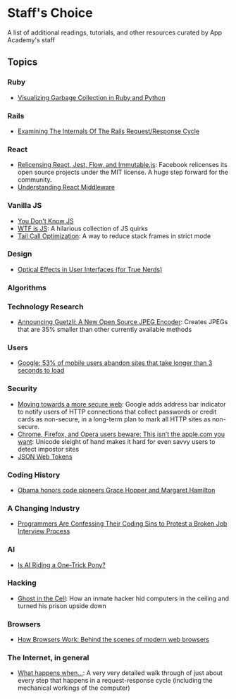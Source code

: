 # Staff's Choice
A list of additional readings, tutorials, and other resources curated by App Academy's staff

## Topics

### Ruby
+ [Visualizing Garbage Collection in Ruby and Python](http://patshaughnessy.net/2013/10/24/visualizing-garbage-collection-in-ruby-and-python)

### Rails
+ [Examining The Internals Of The Rails Request/Response Cycle](https://www.rubypigeon.com/posts/examining-internals-of-rails-request-response-cycle/)

### React
+ [Relicensing React, Jest, Flow, and Immutable.js](https://code.facebook.com/posts/300798627056246/relicensing-react-jest-flow-and-immutable-js/): Facebook relicenses its open source projects under the MIT license. A huge step forward for the community.
+ [Understanding React Middleware](https://medium.com/@meagle/understanding-87566abcfb7a)

### Vanilla JS
+ [You Don't Know JS](https://github.com/getify/You-Dont-Know-JS)
+ [WTF is JS](https://github.com/denysdovhan/wtfjs#call-call-call): A hilarious collection of JS quirks
+ [Tail Call Optimization](http://2ality.com/2015/06/tail-call-optimization.html): A way to reduce stack frames in strict mode

### Design
+ [Optical Effects in User Interfaces (for True Nerds)](https://medium.muz.li/optical-effects-9fca82b4cd9a)

### Algorithms


### Technology Research
+ [Announcing Guetzli: A New Open Source JPEG Encoder](https://research.googleblog.com/2017/03/announcing-guetzli-new-open-source-jpeg.html): Creates JPEGs that are 35% smaller than other currently available methods

### Users
+ [Google: 53% of mobile users abandon sites that take longer than 3 seconds to load](https://www.soasta.com/blog/google-mobile-web-performance-study/)

### Security
+ [Moving towards a more secure web](https://security.googleblog.com/2016/09/moving-towards-more-secure-web.html): Google adds address bar indicator to notify users of HTTP connections that collect passwords or credit cards as non-secure, in a long-term plan to mark all HTTP sites as non-secure.
+ [Chrome, Firefox, and Opera users beware: This isn’t the apple.com you want](https://arstechnica.com/information-technology/2017/04/chrome-firefox-and-opera-users-beware-this-isnt-the-apple-com-you-want/): Unicode sleight of hand makes it hard for even savvy users to detect impostor sites
+ [JSON Web Tokens](https://jwt.io/introduction/)

### Coding History
+ [Obama honors code pioneers Grace Hopper and Margaret Hamilton](https://www.engadget.com/2016/11/18/margaret-hamilton-grace-hopper-presidential-medal-of-freedom/)

### A Changing Industry
+ [Programmers Are Confessing Their Coding Sins to Protest a Broken Job Interview Process](https://theoutline.com/post/1166/programmers-are-confessing-their-coding-sins-to-protest-a-broken-job-interview-process)

### AI
+ [Is AI Riding a One-Trick Pony?](https://www.technologyreview.com/s/608911/is-ai-riding-a-one-trick-pony/)

### Hacking
+ [Ghost in the Cell](https://www.theverge.com/2017/10/10/16447264/prison-hacker-recycled-computer-fraud-ohio-marion-transkiy): How an inmate hacker hid computers in the ceiling and turned his prison upside down

### Browsers
+ [How Browsers Work: Behind the scenes of modern web browsers](https://www.html5rocks.com/en/tutorials/internals/howbrowserswork/)


### The Internet, in general
+ [What happens when...](https://github.com/alex/what-happens-when): A very very detailed walk through of just about every step that happens in a request-response cycle (including the mechanical workings of the computer)

